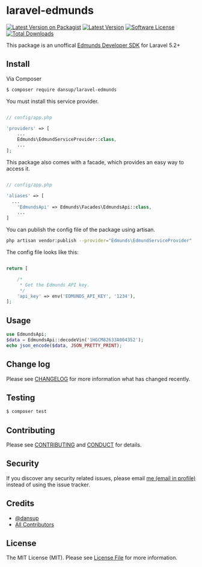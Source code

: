 # laravel-edmunds

[![Latest Version on Packagist][ico-version]][link-packagist]
[![Latest Version](https://img.shields.io/github/release/dansup/laravel-edmunds.svg?style=flat-square)](https://github.com/dansup/laravel-edmunds/releases)
[![Software License](https://img.shields.io/badge/license-MIT-brightgreen.svg?style=flat-square)](LICENSE.md)
[![Total Downloads][ico-downloads]][link-downloads]


This package is an unoffical [Edmunds Developer SDK](http://developer.edmunds.com/) for Laravel 5.2+

## Install

Via Composer

``` bash
$ composer require dansup/laravel-edmunds
```


You must install this service provider.

```php

// config/app.php

'providers' => [
    ...
    Edmunds\EdmundServiceProvider::class,
    ...
];
```

This package also comes with a facade, which provides an easy way to access it.

```php

// config/app.php

'aliases' => [
  ...
    'EdmundsApi' => Edmunds\Facades\EdmundsApi::class,
    ...
]
```

You can publish the config file of the package using artisan.

```bash
php artisan vendor:publish --provider="Edmunds\EdmundServiceProvider"
```

The config file looks like this:
```php

return [

    /*
     * Get the Edmunds API key.
     */
    'api_key' => env('EDMUNDS_API_KEY', '1234'),
];
```

## Usage

``` php
use EdmundsApi;
$data = EdmundsApi::decodeVin('1HGCM82633A004352');
echo json_encode($data, JSON_PRETTY_PRINT);
```

## Change log

Please see [CHANGELOG](CHANGELOG.md) for more information what has changed recently.

## Testing

``` bash
$ composer test
```

## Contributing

Please see [CONTRIBUTING](CONTRIBUTING.md) and [CONDUCT](CONDUCT.md) for details.

## Security

If you discover any security related issues, please email [me (email in profile)](https://github.com/dansup) instead of using the issue tracker.

## Credits

- [@dansup](https://github.com/dansup)
- [All Contributors](https://github.com/dansup/laravel-edmunds/graphs/contributors)

## License

The MIT License (MIT). Please see [License File](LICENSE.md) for more information.

[ico-version]: https://img.shields.io/packagist/v/dansup/laravel-edmunds.svg?style=flat-square
[ico-license]: https://img.shields.io/badge/license-MIT-brightgreen.svg?style=flat-square
[ico-travis]: https://img.shields.io/travis/dansup/laravel-edmunds/master.svg?style=flat-square
[ico-scrutinizer]: https://img.shields.io/scrutinizer/coverage/g/dansup/laravel-edmunds.svg?style=flat-square
[ico-code-quality]: https://img.shields.io/scrutinizer/g/dansup/laravel-edmunds.svg?style=flat-square
[ico-downloads]: https://img.shields.io/packagist/dt/dansup/laravel-edmunds.svg?style=flat-square

[link-packagist]: https://packagist.org/packages/dansup/laravel-edmunds
[link-downloads]: https://packagist.org/packages/dansup/laravel-edmunds

